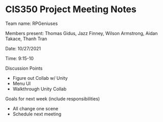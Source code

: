 # CIS350 Project Meeting Notes

Team name: RPGeniuses     


Members present: Thomas Gidus, Jazz Finney, Wilson Armstrong, Aidan Takace, Thanh Tran


Date: 10/27/2021

Time: 9:15-10

Discussion Points

* Figure out Collab w/ Unity
* Menu UI
* Walkthrough Unity Collab




Goals for next week (include responsibilities)

* All change one scene
* Schedule next meeting
